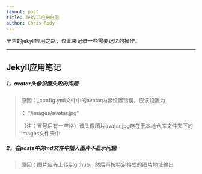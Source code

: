 ```yaml
---
layout: post
title: Jekyll应用经验
author: Chris Rody
---
```


辛苦的jekyll应用之路，仅此来记录一些需要记忆的操作。

---

##  Jekyll应用笔记

##### 1，avatar头像设置失败的问题

> 原因：_config.yml文件中的avatar内容设置错误，应该设置为
>
> ： "/images/avatar.jpg"
>
> （注：冒号后有一空格）该头像图片avatar.jpg存在于本地仓库文件夹下的images文件夹中

##### 2，在posts中的md文件中插入图片不显示问题

>原因：图片应先上传到github，然后再按特定格式的图片地址输出
>
>
>
>

